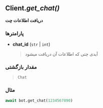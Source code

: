 ## Client.*get_chat()*

**دریافت اطلاعات چت**

### پارامترها

- **chat_id** (`str` | `int`)
    > آیدی چتی که اطلاعات آن دریافت میشود

### مقدار بازگشتی

> `Chat`

### مثال

```python
await bot.get_chat(1234567890)
```